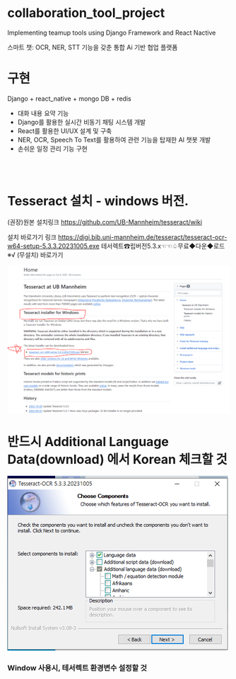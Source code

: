 # collaboration_tool_project
 Implementing teamup tools using Django Framework and React Nactive

스마트 챗: OCR, NER, STT 기능을 갖춘 통합 Ai 기반 협업 플랫폼

# 구현
Django + react_native + mongo DB + redis

- 대화 내용 요약 기능
-  Django를 활용한 실시간 비동기 채팅 시스템 개발
-  React를 활용한 UI/UX 설계 및 구축
- NER, OCR, Speech To Text를 활용하여 관련 기능을 탑재한 AI 챗봇 개발
- 손쉬운 일정 관리 기능 구현


<br><br>


# Tesseract 설치 - windows 버전.


(권장)원본 설치링크
https://github.com/UB-Mannheim/tesseract/wiki

설치 바로가기 링크
https://digi.bib.uni-mannheim.de/tesseract/tesseract-ocr-w64-setup-5.3.3.20231005.exe
테서렉트☎립버전5.3.x☜☜♤무료◆다운◆로드※√ (무설치) 바로가기

![테서렉트홈피.png](./docs/테서렉트홈피.png)


# 반드시 Additional Language Data(download) 에서 Korean 체크할 것

![테서렉트설치창.png](./docs/테서렉트설치창.png)


### Window 사용시, 테서렉트 환경변수 설정할 것

